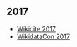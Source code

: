 <!-- LANG:EN, title="Presentations Slides"-->
 
 ## 2017
 * [Wikicite 2017](https://github.com/inventaire/wikicite)
 * [WikidataCon 2017](https://hackmd.io/p/SJGdXy-RZ)